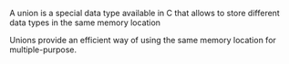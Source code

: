 A union is a special data type available in C that allows to store different data types in the same memory location

Unions provide an efficient way of using the same memory location for multiple-purpose.